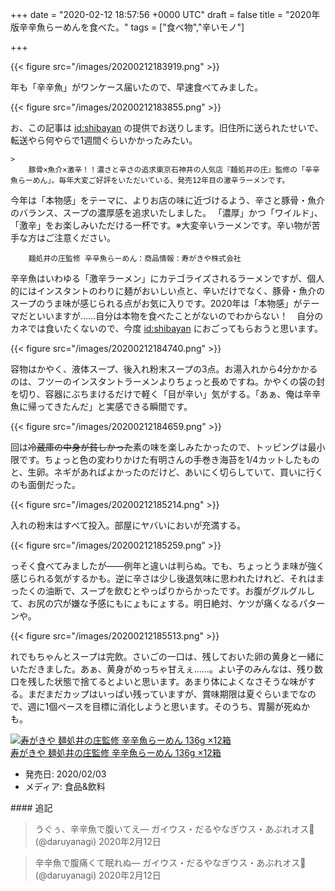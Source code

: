 
+++
date = "2020-02-12 18:57:56 +0000 UTC"
draft = false
title = "2020年版辛辛魚らーめんを食べた。"
tags = ["食べ物","辛いモノ"]

+++


{{< figure src="/images/20200212183919.png"  >}}

年も「辛辛魚」がワンケース届いたので、早速食べてみました。

{{< figure src="/images/20200212183855.png"  >}}

お、この記事は <a href="http://blog.hatena.ne.jp/shibayan/">id:shibayan</a> の提供でお送りします。旧住所に送られたせいで、転送やら何やらで1週間ぐらいかかったみたい。

    >
        豚骨×魚介×激辛！！濃さと辛さの追求東京石神井の人気店『麺処井の庄』監修の「辛辛魚らーめん」。毎年大変ご好評をいただいている、発売12年目の激辛ラーメンです。
今年は「本物感」をテーマに、よりお店の味に近づけるよう、辛さと豚骨・魚介のバランス、スープの濃厚感を追求いたしました。
「濃厚」かつ「ワイルド」、「激辛」をお楽しみいただける一杯です。※大変辛いラーメンです。辛い物が苦手な方はご注意ください。

        麺処井の庄監修 辛辛魚らーめん：商品情報：寿がきや株式会社
    
辛辛魚はいわゆる「激辛ラーメン」にカテゴライズされるラーメンですが、個人的にはインスタントのわりに麺がおいしい点と、辛いだけでなく、豚骨・魚介のスープのうま味が感じられる点がお気に入りです。2020年は「本物感」がテーマだといいますが……自分は本物を食べたことがないのでわからない！　自分のカネでは食いたくないので、今度 <a href="http://blog.hatena.ne.jp/shibayan/">id:shibayan</a> におごってもらおうと思います。

{{< figure src="/images/20200212184740.png"  >}}

容物はかやく、液体スープ、後入れ粉末スープの3点。お湯入れから4分かかるのは、フツーのインスタントラーメンよりちょっと長めですね。かやくの袋の封を切り、容器にぶちまけるだけで軽く「目が辛い」気がする。「あぁ、俺は辛辛魚に帰ってきたんだ」と実感できる瞬間です。

{{< figure src="/images/20200212184659.png"  >}}

回は<s>冷蔵庫の中身が貧しかった</s>素の味を楽しみたかったので、トッピングは最小限です。ちょっと色の変わりかけた有明さんの手巻き海苔を1/4カットしたものと、生卵。ネギがあればよかったのだけど、あいにく切らしていて、買いに行くのも面倒だった。

{{< figure src="/images/20200212185214.png"  >}}

入れの粉末はすべて投入。部屋にヤバいにおいが充満する。

{{< figure src="/images/20200212185259.png"  >}}

っそく食べてみましたが――例年と違いは判らぬ。でも、ちょっとうま味が強く感じられる気がするかも。逆に辛さは少し後退気味に思われたけれど、それはまったくの油断で、スープを飲むとやっぱりからかったです。お腹がグルグルして、お尻の穴が嫌な予感にもにょもにょする。明日絶対、ケツが痛くなるパターンや。

{{< figure src="/images/20200212185513.png"  >}}

れでもちゃんとスープは完飲。さいごの一口は、残しておいた卵の黄身と一緒にいただきました。あぁ、黄身がめっちゃ甘えぇ……。よい子のみんなは、残り数口を残した状態で捨てるとよいと思います。あまり体によくなさそうな味がする。まだまだカップはいっぱい残っていますが、賞味期限は夏ぐらいまでなので、週に1個ペースを目標に消化しようと思います。そのうち、胃腸が死ぬかも。<div class="hatena-asin-detail"><a href="https://www.amazon.co.jp/exec/obidos/ASIN/B082YKX5DY/bestylesnet-22/"><img src="https://images-fe.ssl-images-amazon.com/images/I/515oceIjuZL._SL160_.jpg" class="hatena-asin-detail-image" alt="寿がきや 麺処井の庄監修 辛辛魚らーめん 136g ×12箱" title="寿がきや 麺処井の庄監修 辛辛魚らーめん 136g ×12箱"/></a><div class="hatena-asin-detail-info"><a href="https://www.amazon.co.jp/exec/obidos/ASIN/B082YKX5DY/bestylesnet-22/">寿がきや 麺処井の庄監修 辛辛魚らーめん 136g ×12箱</a><ul><li><span class="hatena-asin-detail-label">発売日:</span> 2020/02/03</li><li><span class="hatena-asin-detail-label">メディア:</span> 食品&amp;飲料</li></ul></div><div class="hatena-asin-detail-foot"></div></div>

<div class="section">
    #### 追記
    

>うぐぅ、辛辛魚で腹いてえ— ガイウス・だるやなぎウス・あぶれオス🍊 (@daruyanagi) 2020年2月12日<script async="" src="https://platform.twitter.com/widgets.js" charset="utf-8"></script>

>辛辛魚で腹痛くて眠れぬ— ガイウス・だるやなぎウス・あぶれオス🍊 (@daruyanagi) 2020年2月12日<script async="" src="https://platform.twitter.com/widgets.js" charset="utf-8"></script>

</div>

